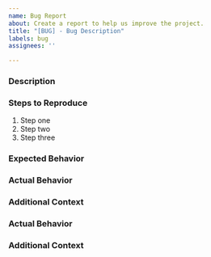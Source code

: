 ```yaml
---
name: Bug Report
about: Create a report to help us improve the project.
title: "[BUG] - Bug Description"
labels: bug
assignees: ''

---
```


### Description


### Steps to Reproduce
1. Step one
2. Step two
3. Step three

### Expected Behavior



### Actual Behavior


### Additional Context

<!-- What should have happened? -->

### Actual Behavior
<!-- What actually happened? -->

### Additional Context
<!-- Add any other context about the problem here. -->

